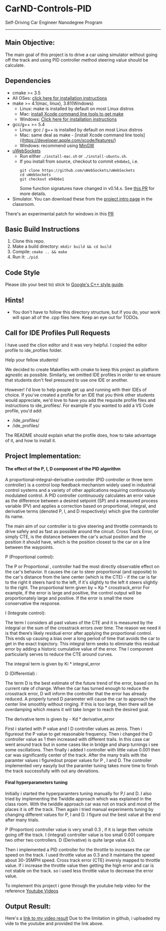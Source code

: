# CarND-Controls-PID
Self-Driving Car Engineer Nanodegree Program

---
## Main Objective:
The main goal of this project is to drive a car using simulator without going off the track and using PID controller method steering value should be calculate.

## Dependencies

* cmake >= 3.5
 * All OSes: [click here for installation instructions](https://cmake.org/install/)
* make >= 4.1(mac, linux), 3.81(Windows)
  * Linux: make is installed by default on most Linux distros
  * Mac: [install Xcode command line tools to get make](https://developer.apple.com/xcode/features/)
  * Windows: [Click here for installation instructions](http://gnuwin32.sourceforge.net/packages/make.htm)
* gcc/g++ >= 5.4
  * Linux: gcc / g++ is installed by default on most Linux distros
  * Mac: same deal as make - [install Xcode command line tools]((https://developer.apple.com/xcode/features/)
  * Windows: recommend using [MinGW](http://www.mingw.org/)
* [uWebSockets](https://github.com/uWebSockets/uWebSockets)
  * Run either `./install-mac.sh` or `./install-ubuntu.sh`.
  * If you install from source, checkout to commit `e94b6e1`, i.e.
    ```
    git clone https://github.com/uWebSockets/uWebSockets 
    cd uWebSockets
    git checkout e94b6e1
    ```
    Some function signatures have changed in v0.14.x. See [this PR](https://github.com/udacity/CarND-MPC-Project/pull/3) for more details.
* Simulator. You can download these from the [project intro page](https://github.com/udacity/self-driving-car-sim/releases) in the classroom.

There's an experimental patch for windows in this [PR](https://github.com/udacity/CarND-PID-Control-Project/pull/3)

## Basic Build Instructions

1. Clone this repo.
2. Make a build directory: `mkdir build && cd build`
3. Compile: `cmake .. && make`
4. Run it: `./pid`. 

## Code Style

Please (do your best to) stick to [Google's C++ style guide](https://google.github.io/styleguide/cppguide.html).

## Hints!

* You don't have to follow this directory structure, but if you do, your work
  will span all of the .cpp files here. Keep an eye out for TODOs.

## Call for IDE Profiles Pull Requests

I have used the clion editor and it was very helpful. I copied the editor profile to ide_profiles folder.

Help your fellow students!

We decided to create Makefiles with cmake to keep this project as platform
agnostic as possible. Similarly, we omitted IDE profiles in order to we ensure
that students don't feel pressured to use one IDE or another.

However! I'd love to help people get up and running with their IDEs of choice.
If you've created a profile for an IDE that you think other students would
appreciate, we'd love to have you add the requisite profile files and
instructions to ide_profiles/. For example if you wanted to add a VS Code
profile, you'd add:

* /ide_profiles/
* /ide_profiles/

The README should explain what the profile does, how to take advantage of it,
and how to install it.

## Project Implementation:
 #### The effect of the P, I, D component of the PID algorithm 

A proportional–integral–derivative controller (PID controller or three term controller) is a control loop feedback mechanism widely used in industrial control systems and a variety of other applications requiring continuously modulated control. A PID controller continuously calculates an error value as the difference between a desired setpoint (SP) and a measured process variable (PV) and applies a correction based on proportional, integral, and derivative terms (denoted P, I, and D respectively) which give the controller its name.

The main aim  of our controller is to give steering and throttle commands to drive safely and as fast as possible around the circuit. 
Cross Track Error, or simply CTE, is the distance between the car's actual position and the position it should have, which is the position closest to the car on a line between the waypoints.

P (Proportional control):

The P or Proportional , controller had the most directly observable effect on the car's behavior. It causes the car to steer proportional (and opposite) to the car's distance from the lane center (which is the CTE) - if the car is far to the right it steers hard to the left, if it's slightly to the left it steers slightly to the right.
The proportional term given by = Kp * crosstrack_error
For example, if the error is large and positive, the control output will be proportionately large and positive. If the error is small the more conservative the response.

I (Integrate control):

The term I considers all past values of the CTE and it is measured by the integral or the sum of the crosstrack errors over time. The reason we need it is that there’s likely residual error after applying the proportional control. This ends up causing a bias over a long period of time that avoids the car to get in the exact trajectory. This integral term seeks to eliminate this residual error by adding a historic cumulative value of the error.
The I component particularly serves to reduce the CTE around curves.

The integral term is given by  Ki * integral_error

D (Differential) :

The term D is the best estimate of the future trend of the error, based on its current rate of change. When the car has turned enough to reduce the crosstrack error,
D will inform the controller that the error has already reduced. A properly tuned D parameter will cause the car to approach the center line smoothly without ringing. 
If this is too large, then there will be  overdamping which means it will take longer to reach the desired goal.

The derivative term is given by - Kd * derivative_error

First i started with P value and I D controller values as zeros. Then i figureout the P value to get reasonable frequency. Then i changed the D controller value as 1 then increased with different trails. In this case car went around track but in some cases like in bridge and sharp turnings i see some oscillations. 
Then finally i added I controller with little value 0.001 then car was significantly center of the track. After the many trails with the paramter values i figuredout proper values for P , I and D.
The controller implemented very easyily but the paramter tuning takes more time to finish the track successfully with out any deviations. 

 #### Final hyperparameters tuning
Initially i started the hyperparamters tuning manually for P,I and D. I also tried by implementing the Twiddle approach which was explained in the class room. With the twiddle approach car was not on track and most of the places it is off the track. Then again i tried manual experiments tuning by changing different values for P, I and D. I figure out the best value at the end after many trials.

P (Proportion) controller value is very small 0.3 , if it is large then vehicle going off the track.
I (integral) controller value is too small 0.001 compare two other two controllers.
D (Derivative) is quite large value 4.0.

Then i implemented a PID controller for the throttle to increases the car speed on the track. I used throttle value as 0.3 and it maintains the speed about 30-35MPH speed. Cross track error (CTE) inversly mapped to throttle value. If i increase the throttle value then getting the high error and car is not stable on the track. so i used less throttle value to decrease the error value. 

To implement this project i gone through the youtube help video for the reference [Youtube Videos](https://www.youtube.com/watch?v=YamBuzDjrs8&index=4&list=PLAwxTw4SYaPnfR7TzRZN-uxlxGbqxhtm2)

## Output Result:

Here's a [link to my video result](https://youtu.be/47Lx9GF--J4) 
Due to the limitation in github, i uploaded my vide to the youtube and provided the link above.

